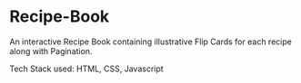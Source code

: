 # Recipe-Book
An interactive Recipe Book containing illustrative Flip Cards for each recipe along with Pagination. 

Tech Stack used: HTML, CSS, Javascript
